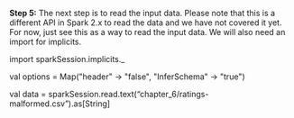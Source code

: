 
**Step 5:** The next step is to read the input data. Please note that this is a different API in Spark 2.x to read the data and we have not covered it yet. For now, just see this as a way to read the input data. We will also need an import for implicits.

import sparkSession.implicits._

val options = Map("header" -> "false", "InferSchema" -> "true")

val data = sparkSession.read.text(“chapter_6/ratings-malformed.csv”).as[String]

